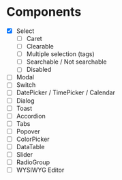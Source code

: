 # Components

- [x] Select
  - [ ] Caret
  - [ ] Clearable
  - [ ] Multiple selection (tags)
  - [ ] Searchable / Not searchable
  - [ ] Disabled
- [ ] Modal
- [ ] Switch
- [ ] DatePicker / TimePicker / Calendar
- [ ] Dialog
- [ ] Toast
- [ ] Accordion
- [ ] Tabs
- [ ] Popover
- [ ] ColorPicker
- [ ] DataTable
- [ ] Slider
- [ ] RadioGroup
- [ ] WYSIWYG Editor
